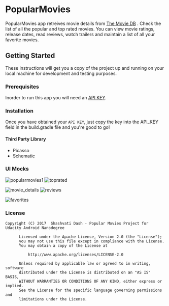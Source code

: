 # PopularMovies
PopularMovies app retreives movie details from [The Movie DB](https://www.themoviedb.org/) . Check the list of all the popular and top rated movies. You can view movie ratings, release dates, read reviews, watch trailers and maintain a list of all your favorite movies.

## Getting Started 
These instructions will get you a copy of the project up and running on your local machine for development and testing purposes. 
### Prerequisites
Inorder to run this app you will need an [API KEY](https://www.themoviedb.org/). 
### Installation
Once you have obtained your `API KEY`, just copy the key into the API_KEY field in the build.gradle file and you're good to go!
#### Third Party Library
- Picasso
- Schematic
### UI Mocks
![popularmovies1](https://user-images.githubusercontent.com/23104247/30244441-d3d01f00-958b-11e7-95c3-b2d116242d98.PNG)
![toprated](https://user-images.githubusercontent.com/23104247/30244448-f29dfde4-958b-11e7-9094-d855334595d2.PNG)

![movie_details](https://user-images.githubusercontent.com/23104247/30244457-167bae3c-958c-11e7-840f-5045e1edce5f.PNG)
![reviews](https://user-images.githubusercontent.com/23104247/30244463-3443a46a-958c-11e7-9413-e78df03df859.PNG)

![favorites](https://user-images.githubusercontent.com/23104247/30244471-52530978-958c-11e7-8d19-688d9e6c4f68.PNG)


### License
```
Copyright (C) 2017  Shashvati Dash - Popular Movies Project for Udacity Android Nanodegree
    
      Licensed under the Apache License, Version 2.0 (the "License");
      you may not use this file except in compliance with the License.
      You may obtain a copy of the License at
    
          http://www.apache.org/licenses/LICENSE-2.0
    
      Unless required by applicable law or agreed to in writing, software
      distributed under the License is distributed on an "AS IS" BASIS,
      WITHOUT WARRANTIES OR CONDITIONS OF ANY KIND, either express or implied.
      See the License for the specific language governing permissions and
      limitations under the License.
```
